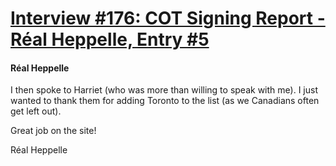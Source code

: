 # [Interview #176: COT Signing Report - Réal Heppelle, Entry #5](https://www.theoryland.com/intvmain.php?i=176#5)

#### Réal Heppelle

I then spoke to Harriet (who was more than willing to speak with me). I just wanted to thank them for adding Toronto to the list (as we Canadians often get left out).

Great job on the site!

Réal Heppelle

